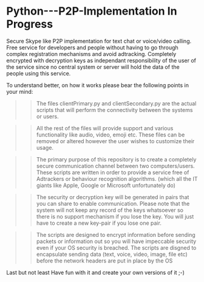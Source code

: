 # Python---P2P-Implementation   In Progress

Secure Skype like P2P implementation for text chat or voice/video calling. Free service for developers and people without having to go through complex registration mechanisms and avoid adtracking. Completely encrypted with decryption keys as independant responsibility of the user of the service since no central system or server will hold the data of the people using this service.

To understand better, on how it works please bear the following points in your mind:

>> The files clientPrimary.py and clientSecondary.py are the actual scripts that will perform the connectivity between the systems or users.

>> All the rest of the files will provide support and various functionality like audio, video, emoji etc. These files can be removed or altered however the user wishes to customize their usage.

>> The primary purpose of this repository is to create a completely secure communication channel between two computers/users. These scripts are written in order to provide a service free of Adtrackers or behaviour recognition algorithms. (which all the IT giants like Apple, Google or Microsoft unfortunately do)

>> The security or decryption key will be generated in pairs that you can share to enable communication. Please note that the system will not keep any record of the keys whatsoever so there is no support mechanism if you lose the key. You will just have to create a new key-pair if you lose one pair.

>>The scripts are designed to encrypt information before sending packets or information out so you will have impeccable security even if your OS security is breached. The scripts are disgned to encapsulate sending data (text, voice, video, image, file etc) before the network headers are put in place by the OS

Last but not least Have fun with it and create your own versions of it ;-)
